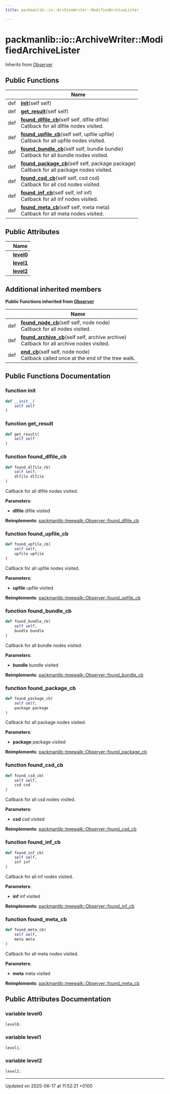 ```yaml
---
title: packmanlib::io::ArchiveWriter::ModifiedArchiveLister

---
```


# packmanlib::io::ArchiveWriter::ModifiedArchiveLister





Inherits from [Observer](classpackmanlib_1_1treewalk_1_1_observer.md)

## Public Functions

|                | Name           |
| -------------- | -------------- |
| def | **[__init__](classpackmanlib_1_1io_1_1_archive_writer_1_1_modified_archive_lister.md#function---init--)**(self self) |
| def | **[get_result](classpackmanlib_1_1io_1_1_archive_writer_1_1_modified_archive_lister.md#function-get-result)**(self self) |
| def | **[found_dlfile_cb](classpackmanlib_1_1io_1_1_archive_writer_1_1_modified_archive_lister.md#function-found-dlfile-cb)**(self self, dlfile dlfile)<br>Callback for all dlfile nodes visited.  |
| def | **[found_upfile_cb](classpackmanlib_1_1io_1_1_archive_writer_1_1_modified_archive_lister.md#function-found-upfile-cb)**(self self, upfile upfile)<br>Callback for all upfile nodes visited.  |
| def | **[found_bundle_cb](classpackmanlib_1_1io_1_1_archive_writer_1_1_modified_archive_lister.md#function-found-bundle-cb)**(self self, bundle bundle)<br>Callback for all bundle nodes visited.  |
| def | **[found_package_cb](classpackmanlib_1_1io_1_1_archive_writer_1_1_modified_archive_lister.md#function-found-package-cb)**(self self, package package)<br>Callback for all package nodes visited.  |
| def | **[found_csd_cb](classpackmanlib_1_1io_1_1_archive_writer_1_1_modified_archive_lister.md#function-found-csd-cb)**(self self, csd csd)<br>Callback for all csd nodes visited.  |
| def | **[found_inf_cb](classpackmanlib_1_1io_1_1_archive_writer_1_1_modified_archive_lister.md#function-found-inf-cb)**(self self, inf inf)<br>Callback for all inf nodes visited.  |
| def | **[found_meta_cb](classpackmanlib_1_1io_1_1_archive_writer_1_1_modified_archive_lister.md#function-found-meta-cb)**(self self, meta meta)<br>Callback for all meta nodes visited.  |

## Public Attributes

|                | Name           |
| -------------- | -------------- |
| | **[level0](classpackmanlib_1_1io_1_1_archive_writer_1_1_modified_archive_lister.md#variable-level0)**  |
| | **[level1](classpackmanlib_1_1io_1_1_archive_writer_1_1_modified_archive_lister.md#variable-level1)**  |
| | **[level2](classpackmanlib_1_1io_1_1_archive_writer_1_1_modified_archive_lister.md#variable-level2)**  |

## Additional inherited members

**Public Functions inherited from [Observer](classpackmanlib_1_1treewalk_1_1_observer.md)**

|                | Name           |
| -------------- | -------------- |
| def | **[found_node_cb](classpackmanlib_1_1treewalk_1_1_observer.md#function-found-node-cb)**(self self, node node)<br>Callback for all nodes visited.  |
| def | **[found_archive_cb](classpackmanlib_1_1treewalk_1_1_observer.md#function-found-archive-cb)**(self self, archive archive)<br>Callback for all archive nodes visited.  |
| def | **[end_cb](classpackmanlib_1_1treewalk_1_1_observer.md#function-end-cb)**(self self, node node)<br>Callback called once at the end of the tree walk.  |


## Public Functions Documentation

### function __init__

```python
def __init__(
    self self
)
```


### function get_result

```python
def get_result(
    self self
)
```


### function found_dlfile_cb

```python
def found_dlfile_cb(
    self self,
    dlfile dlfile
)
```

Callback for all dlfile nodes visited. 

**Parameters**: 

  * **dlfile** dlfile visited 


**Reimplements**: [packmanlib::treewalk::Observer::found_dlfile_cb](classpackmanlib_1_1treewalk_1_1_observer.md#function-found-dlfile-cb)


### function found_upfile_cb

```python
def found_upfile_cb(
    self self,
    upfile upfile
)
```

Callback for all upfile nodes visited. 

**Parameters**: 

  * **upfile** upfile visited 


**Reimplements**: [packmanlib::treewalk::Observer::found_upfile_cb](classpackmanlib_1_1treewalk_1_1_observer.md#function-found-upfile-cb)


### function found_bundle_cb

```python
def found_bundle_cb(
    self self,
    bundle bundle
)
```

Callback for all bundle nodes visited. 

**Parameters**: 

  * **bundle** bundle visited 


**Reimplements**: [packmanlib::treewalk::Observer::found_bundle_cb](classpackmanlib_1_1treewalk_1_1_observer.md#function-found-bundle-cb)


### function found_package_cb

```python
def found_package_cb(
    self self,
    package package
)
```

Callback for all package nodes visited. 

**Parameters**: 

  * **package** package visited 


**Reimplements**: [packmanlib::treewalk::Observer::found_package_cb](classpackmanlib_1_1treewalk_1_1_observer.md#function-found-package-cb)


### function found_csd_cb

```python
def found_csd_cb(
    self self,
    csd csd
)
```

Callback for all csd nodes visited. 

**Parameters**: 

  * **csd** csd visited 


**Reimplements**: [packmanlib::treewalk::Observer::found_csd_cb](classpackmanlib_1_1treewalk_1_1_observer.md#function-found-csd-cb)


### function found_inf_cb

```python
def found_inf_cb(
    self self,
    inf inf
)
```

Callback for all inf nodes visited. 

**Parameters**: 

  * **inf** inf visited 


**Reimplements**: [packmanlib::treewalk::Observer::found_inf_cb](classpackmanlib_1_1treewalk_1_1_observer.md#function-found-inf-cb)


### function found_meta_cb

```python
def found_meta_cb(
    self self,
    meta meta
)
```

Callback for all meta nodes visited. 

**Parameters**: 

  * **meta** meta visited 


**Reimplements**: [packmanlib::treewalk::Observer::found_meta_cb](classpackmanlib_1_1treewalk_1_1_observer.md#function-found-meta-cb)


## Public Attributes Documentation

### variable level0

```python
level0;
```


### variable level1

```python
level1;
```


### variable level2

```python
level2;
```


-------------------------------

Updated on 2025-06-17 at 11:52:21 +0100